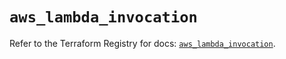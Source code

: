 # `aws_lambda_invocation`

Refer to the Terraform Registry for docs: [`aws_lambda_invocation`](https://registry.terraform.io/providers/hashicorp/aws/6.9.0/docs/resources/lambda_invocation).
